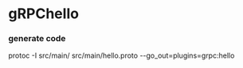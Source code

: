 # gRPChello

### generate code
protoc -I src/main/ src/main/hello.proto --go_out=plugins=grpc:hello
